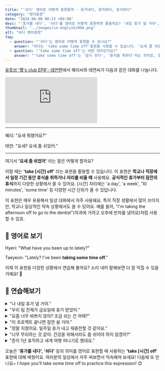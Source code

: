 ```yaml
---
title: "'쉬다' 영어로 어떻게 표현할까 - 휴가내다, 휴직하다, 휴식하다"
category: "영어표현"
date: "2024-06-08 00:23 +09:00"
desc: "'휴가를 내다', '쉬다'를 영어로 어떻게 표현하면 좋을까요? '내일 휴가 낼 거야', '우리 팀 전체가 금요일에 휴가 받았어' 등을 영어로 표현하는 법을 배워봅시다. 다양한 예문을 통해서 연습하고 본인의 표현으로 만들어 보세요."
thumbnail: "../images/in-english/004.png"
alt: "쉬다 영어표현"
faq:
  - question: "'쉬다'는 영어로 어떻게 표현할 수 있나요?"
    answer: "쉬다는 'take some time off'표현을 사용할 수 있습니다. '요새 좀 쉬었어'는 영어로 'I've been taking some time off'로 표현할 수 있습니다. 이 표현은 원래 가지고 있던 책임이나 하고 있던 일을 의도적으로 내려놓고 쉴 때 사용합니다. 예를 들어, 'I've been taking some time off work to focus on my health'는 '건강에 집중하기 위해 요새 일을 좀 쉬고 있어'라는 의미입니다."
  - question: "'take some time off'는 어떤 의미인가요?"
    answer: "'take some time off'는 '잠시 쉬다', '휴식을 취하다'라는 의미로, 일상적인 일이나 책임으로부터 벗어나 휴식을 취하는 것을 나타냅니다. 이는 일시적인 휴식을 의미하며, 보통 일, 학업, 또는 다른 정기적인 활동으로부터의 휴식을 뜻합니다. 예를 들어, 'I'm planning to take some time off next month for a vacation'은 '다음 달에 휴가를 위해 시간을 좀 내려고 해'라는 뜻입니다."
---
```


[유튜브 '혤's club EP8'- 태연편](https://www.youtube.com/watch?v=9n6cJfRE5e0&t=331s)에서 혜리씨와 태연씨가 다음과 같은 대화를 나눕니다.

<iframe class="youtube" src="https://www.youtube.com/embed/9n6cJfRE5e0?si=MFWU-sfJ9s-J4e6f&amp;start=331" title="YouTube video player" frameborder="0" allow="accelerometer; autoplay; clipboard-write; encrypted-media; gyroscope; picture-in-picture; web-share" referrerpolicy="strict-origin-when-cross-origin" allowfullscreen></iframe>

---

혜리: "요새 뭐했어요?"

태연: "요새? 요새 좀 쉬었어."

---

여기서 **'요새 좀 쉬었어'** 라는 말은 어떻게 할까요?

이럴 때는 **'take [시간] off'** 라는 표현을 활용할 수 있습니다. 이 표현은 **학교나 직장에서 일정 기간 동안 휴식을 취하거나 자리를 비울 때** 사용해요. **공식적인 휴가부터 잠깐의 휴식**까지 다양한 상황에서 쓸 수 있어요. [시간] 자리에는 'a day', 'a week', '10 minutes', 'some time' 등 다양한 시간 단위가 올 수 있답니다.

이 표현은 매우 유용해서 일상 대화에서 자주 사용돼요. 특히 직장 생활에서 많이 쓰이지만, 학교나 일상적인 약속 상황에서도 쓸 수 있어요. 예를 들어, "I'm taking the afternoon off to go to the dentist"(치과에 가려고 오후에 반차를 냈어요)처럼 사용할 수 있죠.

## 📖 영어로 보기

Hyeri: "What have you been up to lately?"

Taeyeon: "Lately? I've been **taking some time off**."

이제 이 표현을 다양한 상황에서 연습해 볼까요? 소리 내어 말해보면 더 잘 익힐 수 있을 거예요! 🌟

## 💬 연습해보기

<details>
<summary>"나 내일 휴가 낼 거야."</summary>
<span>"I'm taking tomorrow off."</span>
</details>

<details>
<summary>"우리 팀 전체가 금요일에 휴가 받았어."</summary>
<span>"Our whole team is taking Friday off."</span>
</details>

<details>
<summary>"요즘 너무 바쁘지 않아? 조금 쉬는 건 어때?"</summary>
<span>"Aren't you too busy lately? How about taking some time off?"</span>
</details>

<details>
<summary>"이 프로젝트 끝나면 잠깐 쉴 거야."</summary>
<span>"I'll take some time off once this project is finished."</span>
</details>

<details>
<summary>"정말 지쳤어요. 일주일 휴가 내고 재충전할 것 같아요."</summary>
<span>"I'm really burnt out. I think I'll take a week off to recharge."</span>
</details>

<details>
<summary>"너무 무리하는 것 같아. 건강을 위해서라도 좀 쉬어야 하지 않겠어?"</summary>
<span>"You seem to be overworking yourself. For the sake of your health, don't you think you should take some time off?"</span>
</details>

<details>
<summary>"존이 1년 휴직하고 세계 여행 떠나기로 했대요."</summary>
<span>"John decided to take a year off to travel around the world."</span>
</details>

오늘은 **'휴가를 내다', '쉬다'** 등의 의미를 영어로 표현할 때 사용하는 **'take [시간] off'** 표현에 대해 배웠어요. 여러분의 일상에서 자주 써보면서 익숙해져 보세요! 다음에 또 만나요~ I hope you'll take some time off to practice this expression! 😊
